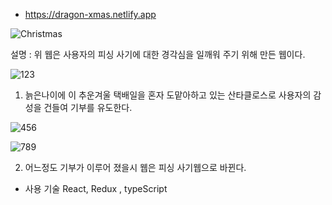 - https://dragon-xmas.netlify.app

![Christmas](https://user-images.githubusercontent.com/53888108/146392522-d683f9bb-bbce-43e3-bf19-4820c34522b0.jpg)

설명 : 위 웹은 사용자의 피싱 사기에 대한 경각심을 일깨워 주기 위해 만든 웹이다.

![123](https://user-images.githubusercontent.com/53888108/146831108-5842ab44-4d48-461c-b6e2-ab13099939fe.JPG)

1. 늙은나이에 이 추운겨울 택배일을 혼자 도맡아하고 있는 산타클로스로 사용자의 감성을 건들여 기부를 유도한다.

![456](https://user-images.githubusercontent.com/53888108/146831112-04f8c56d-9f01-4fd3-94c3-8e3ee867e4d1.JPG)

![789](https://user-images.githubusercontent.com/53888108/146831116-6ec38d0f-dbca-4e1a-965d-48e2f1404814.JPG)

2. 어느정도 기부가 이루어 졌을시 웹은 피싱 사기웹으로 바뀐다.

- 사용 기술
React, Redux , typeScript